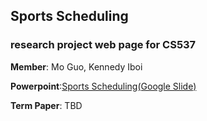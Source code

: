 ## Sports Scheduling

### research project web page for CS537

**Member**: Mo Guo, Kennedy Iboi

**Powerpoint**:[Sports Scheduling(Google Slide)](https://docs.google.com/presentation/d/1GMyC29Vw0zYnECXRdWxOPe6OfFBYyaACYSV2QWZ1xBM/edit?usp=sharing)

**Term Paper**: TBD

